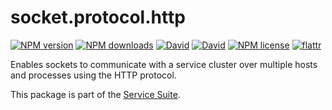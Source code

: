 # socket.protocol.http
[![NPM version](https://img.shields.io/npm/v/socket.protocol.http.svg?style=flat)](https://www.npmjs.com/package/socket.protocol.http "View this project on NPM")
[![NPM downloads](https://img.shields.io/npm/dm/socket.protocol.http.svg?style=flat)](https://www.npmjs.com/package/socket.protocol.http "View this project on NPM")
[![David](https://img.shields.io/david/luscus/socket.protocol.http.svg?style=flat)](https://david-dm.org/luscus/socket.protocol.http)
[![David](https://img.shields.io/david/dev/luscus/socket.protocol.http.svg?style=flat)](https://david-dm.org/luscus/socket.protocol.http#info=devDependencies)
[![NPM license](https://img.shields.io/npm/l/socket.protocol.http.svg?style=flat)](https://www.npmjs.com/package/socket.protocol.http "View this project on NPM")
[![flattr](https://img.shields.io/badge/flattr-donate-yellow.svg?style=flat)](http://flattr.com/thing/3817419/luscus-on-GitHub)

Enables sockets to communicate with a service cluster over multiple hosts and processes using the HTTP protocol.

This package is part of the [Service Suite](https://github.com/luscus/node-service-skeleton).


